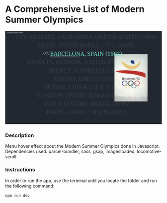 # A Comprehensive List of Modern Summer Olympics

![](sog.png)

### Description

Menu hover effect about the Modern Summer Olympics done in Javascript.
Dependencies used: parcel-bundler, sass, gsap, imagesloaded, locomotive-scroll

### Instructions

In order to run the app, use the terminal until you locate the folder and run the following command:

```
npm run dev
```
